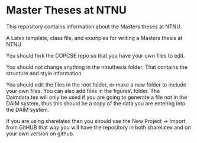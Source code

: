 # Master Theses at NTNU

This repository contains information about the Masters theses at NTNU.

A Latex template, class file, and examples for writing a Masters thesis at NTNU

You should fork the COPCSE repo so that you have your own files to edit.

You should not change anything in the ntnuthesis folder. That contains the structure and style information.

You should edit the files in the root folder, or make a new folder to include your own files. You can also add files in the figures\ folder. The Daimdata.tex will only be used if you are going to generate a file not in the DAIM system, thus this should be a copy of the data you are entering into the DAIM system.

If you are using sharelatex then you should use the New Project -> Import from GitHUB that way you will have the repository in both sharelatex and on your own version on github.
